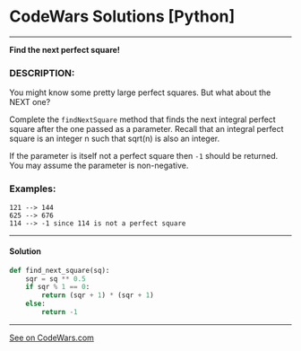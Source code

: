 # CodeWars Solutions [Python]
___
__Find the next perfect square!__
### DESCRIPTION:

You might know some pretty large perfect squares. But what about the NEXT one?

Complete the `findNextSquare` method that finds the next integral perfect square after the one passed as a parameter. Recall that an integral perfect square is an integer n such that sqrt(n) is also an integer.

If the parameter is itself not a perfect square then `-1` should be returned. You may assume the parameter is non-negative.

### Examples: ###
```angular2html
121 --> 144
625 --> 676
114 --> -1 since 114 is not a perfect square
```
___
#### Solution

```Python
def find_next_square(sq):
    sqr = sq ** 0.5
    if sqr % 1 == 0:
        return (sqr + 1) * (sqr + 1)
    else:
        return -1
```
___
[See on CodeWars.com](https://www.codewars.com/kata/56269eb78ad2e4ced1000013)
